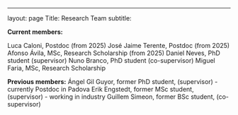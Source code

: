 ---
layout: page
Title: Research Team
subtitle:

**Current members:**

Luca Caloni, Postdoc (from 2025)
José Jaime Terente, Postdoc (from 2025)
Afonso Ávila, MSc, Research Scholarship (from 2025)
Daniel Neves, PhD student (supervisor)
Nuno Branco, PhD student (co-supervisor)
Miguel Faria, MSc, Research Scholarship


**Previous members:**
Ángel Gil Guyor, former PhD student, (supervisor) - currently Postdoc in Padova
Erik Engstedt, former MSc student, (supervisor) - working in industry
Guillem Simeon, former BSc student, (co-supervisor)



